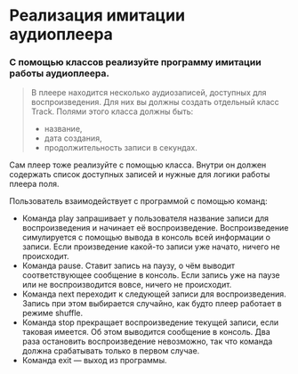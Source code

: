 # Реализация имитации аудиоплеера

### С помощью классов реализуйте программу имитации работы аудиоплеера. 
> В плеере находится несколько аудиозаписей, доступных для воспроизведения. 
> Для них вы должны создать отдельный класс Track. 
> Полями этого класса должны быть: 
> - название, 
> - дата создания,
> - продолжительность записи в секундах.


Сам плеер тоже реализуйте с помощью класса. Внутри он должен содержать список доступных записей и нужные для логики работы плеера поля.

Пользователь взаимодействует с программой с помощью команд:
- Команда play запрашивает у пользователя название записи для воспроизведения и начинает её воспроизведение. Воспроизведение симулируется с помощью вывода в консоль всей информации о записи. Если произведение какой-то записи уже начато, ничего не происходит.
- Команда pause. Ставит запись на паузу, о чём выводит соответствующее сообщение в консоль. Если запись уже на паузе или не воспроизводится вовсе, ничего не происходит.
- Команда next переходит к следующей записи для воспроизведения. Запись при этом выбирается случайно, как будто плеер работает в режиме shuffle.
- Команда stop прекращает воспроизведение текущей записи, если таковая имеется. Об этом выводится сообщение в консоль. Два раза остановить воспроизведение невозможно, так что команда должна срабатывать только в первом случае.
- Команда exit — выход из программы.
